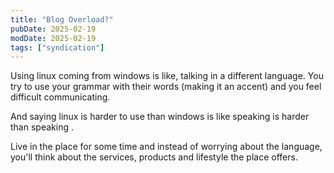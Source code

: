 ```yaml
---
title: "Blog Overload?"
pubDate: 2025-02-19
modDate: 2025-02-19
tags: ["syndication"]
---
```


Using linux coming from windows is like, talking in a different language. You try to use your grammar with their words (making it an accent) and you feel difficult communicating.

And saying linux is harder to use than windows is like speaking <insert foreign language here> is harder than speaking <insert your language here>.

Live in the place for some time and instead of worrying about the language, you'll think about the services, products and lifestyle the place offers.

